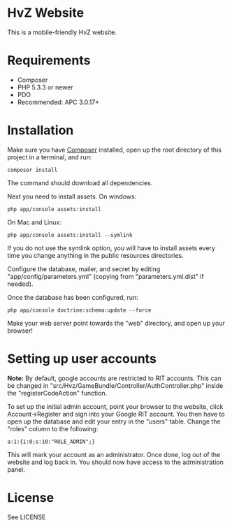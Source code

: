 HvZ Website
===========

This is a mobile-friendly HvZ website.

Requirements
============

  * Composer
  * PHP 5.3.3 or newer
  * PDO
  * Recommended: APC 3.0.17+

Installation
============

Make sure you have [Composer](https://getcomposer.org/) installed, open up the
root directory of this project in a terminal, and run:

    composer install

The command should download all dependencies.

Next you need to install assets. On windows:

    php app/console assets:install

On Mac and Linux:

    php app/console assets:install --symlink

If you do not use the symlink option, you will have to install assets every time
you change anything in the public resources directories.

Configure the database, mailer, and secret by editing
"app/config/parameters.yml" (copying from "parameters.yml.dist" if needed).

Once the database has been configured, run:

    php app/console doctrine:schema:update --force

Make your web server point towards the "web" directory, and open up your browser!

Setting up user accounts
========================

**Note:** By default, google accounts are restricted to RIT accounts. This can
be changed in "src/Hvz/GameBundle/Controller/AuthController.php" inside the
"registerCodeAction" function.

To set up the initial admin account, point your browser to the website, click
Account->Register and sign into your Google RIT account. You then have to open
up the database and edit your entry in the "users" table. Change the "roles"
column to the following:

    a:1:{i:0;s:10:"ROLE_ADMIN";}

This will mark your account as an administrator. Once done, log out of the
website and log back in. You should now have access to the administration panel.

License
=======

See LICENSE
